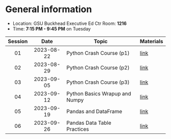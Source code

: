 # General information
* Location: GSU Buckhead Executive Ed Ctr Room: **1216**
* Time: **7:15 PM - 9:45 PM** on Tuesday

| Session |    Date    | Topic                          | Materials             |
| :-----: | :--------: | ------------------------------ | --------------------- |
|   01    | 2023-08-22 | Python Crash Course (p1)       | [link](./2023-08-22/) |
|   02    | 2023-08-29 | Python Crash Course (p2)       | [link](./2023-08-29/) |
|   03    | 2023-09-05 | Python Crash Course (p3)       | [link](./2023-09-05/) |
|   04    | 2023-09-12 | Python Basics Wrapup and Numpy | [link](./2023-09-12/) |
|   05    | 2023-09-19 | Pandas and DataFrame           | [link](./2023-09-19/) |
|   06    | 2023-09-26 | Pandas Data Table Practices    | [link](./2023-09-26/) |
